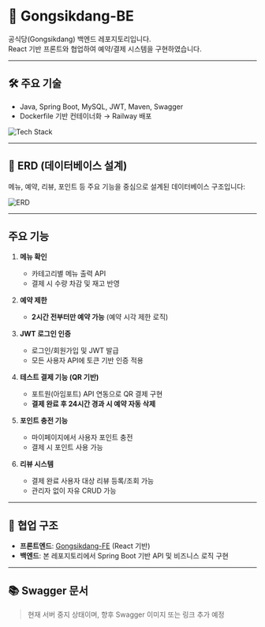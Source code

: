 # 🍱 Gongsikdang-BE

공식당(Gongsikdang) 백엔드 레포지토리입니다.  
React 기반 프론트와 협업하여 예약/결제 시스템을 구현하였습니다.

---

## 🛠 주요 기술
- Java, Spring Boot, MySQL, JWT, Maven, Swagger
- Dockerfile 기반 컨테이너화 → Railway 배포

![Tech Stack](https://github.com/user-attachments/assets/2d125323-6c5d-4464-8224-ed8b7fb95ff8)

---

## 📐 ERD (데이터베이스 설계)

메뉴, 예약, 리뷰, 포인트 등 주요 기능을 중심으로 설계된 데이터베이스 구조입니다:

![ERD](https://github.com/user-attachments/assets/bc537204-1008-4b96-9bb8-e6767a51735d)

---

## 주요 기능
1. **메뉴 확인**
   - 카테고리별 메뉴 출력 API
   - 결제 시 수량 차감 및 재고 반영

2. **예약 제한**
   - **2시간 전부터만 예약 가능** (예약 시각 제한 로직)

3. **JWT 로그인 인증**
   - 로그인/회원가입 및 JWT 발급
   - 모든 사용자 API에 토큰 기반 인증 적용

4. **테스트 결제 기능 (QR 기반)**
   - 포트원(아임포트) API 연동으로 QR 결제 구현
   - **결제 완료 후 24시간 경과 시 예약 자동 삭제**

5. **포인트 충전 기능**
   - 마이페이지에서 사용자 포인트 충전
   - 결제 시 포인트 사용 가능

6. **리뷰 시스템**
   - 결제 완료 사용자 대상 리뷰 등록/조회 가능
   - 관리자 없이 자유 CRUD 가능

---

## 🤝 협업 구조
- **프론트엔드**: [Gongsikdang-FE](https://github.com/KNU-HAEDAL/Gongsikdang-FE) (React 기반)
- **백엔드**: 본 레포지토리에서 Spring Boot 기반 API 및 비즈니스 로직 구현

---

## 📚 Swagger 문서
> 현재 서버 중지 상태이며, 향후 Swagger 이미지 또는 링크 추가 예정
